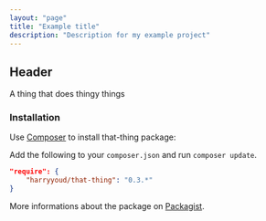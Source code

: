 ```yaml
---
layout: "page"
title: "Example title"
description: "Description for my example project"
---
```

## Header

A thing that does thingy things

### Installation

Use [Composer](http://getcomposer.org/) to install that-thing package:

Add the following to your `composer.json` and run `composer update`.

```json
"require": {
    "harryyoud/that-thing": "0.3.*"
}
```

More informations about the package on [Packagist](https://packagist.org/packages/example).
